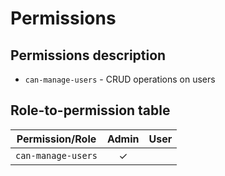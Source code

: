 # Permissions

## Permissions description

* `can-manage-users` - CRUD operations on users

## Role-to-permission table

| Permission/Role | Admin | User |
| --- | :---: | :---: |
| `can-manage-users` | ✓ | |
